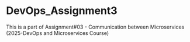 # DevOps_Assignment3
This is a part of Assignment#03 - Communication between Microservices (2025-DevOps and Microservices Course)
